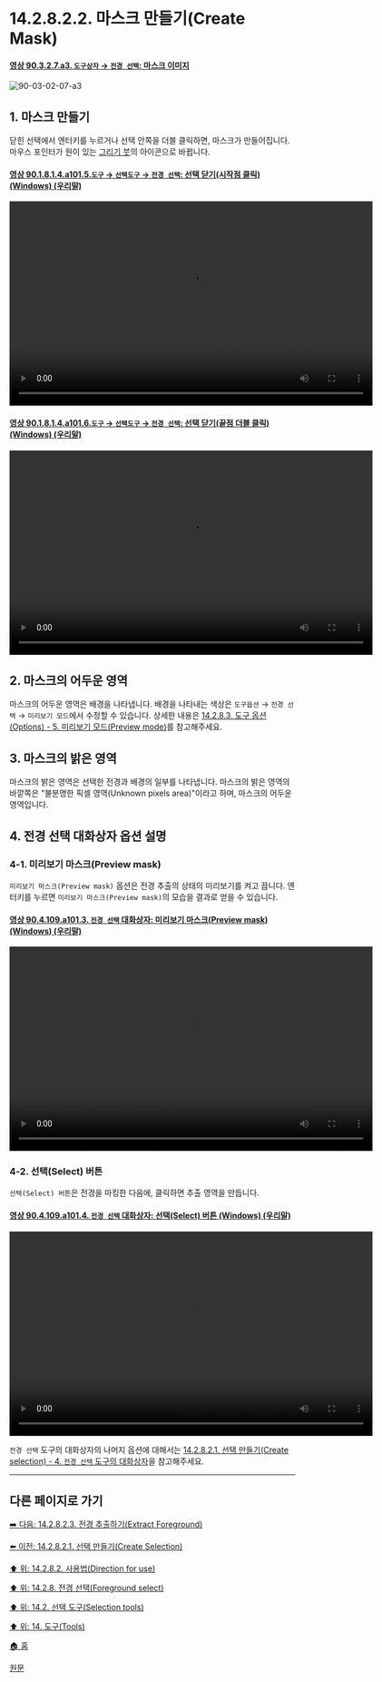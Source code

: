 # 14.2.8.2.2. 마스크 만들기(Create Mask)

<a id="90-03-02-07-a3"></a>

#### [영상 90.3.2.7.a3. `도구상자` → `전경 선택`: 마스크 이미지](./90-03-02-07-foreground_select.md#90-03-02-07-a3)
![90-03-02-07-a3](https://github.com/wonder13662/gimp/assets/15767104/f36c1aac-66a8-4ebe-aeaa-5263f2231c64)

<a id="14-02-08-02-02-s1"></a>

## 1. 마스크 만들기
닫힌 선택에서 엔터키를 누르거나 선택 안쪽을 더블 클릭하면, 마스크가 만들어집니다. 마우스 포인터가 원이 있는 [그리기 붓](./14-03-07-00-paintbrush.md)의 아이콘으로 바뀝니다.

<a id="90-01-08-01-04-a101-05"></a>

#### [영상 90.1.8.1.4.a101.5.`도구` → `선택도구` → `전경 선택`: 선택 닫기(시작점 클릭) (Windows) (우리말)](./90-01-08-01-04-foreground_select.md#90-01-08-01-04-a101-05)
<video controls="controls" width="640" height="360" src="https://github.com/wonder13662/gimp/assets/15767104/736102e5-898a-470f-97de-ab8dae36d5d2"></video>

<a id="90-01-08-01-04-a101-06"></a>

#### [영상 90.1.8.1.4.a101.6.`도구` → `선택도구` → `전경 선택`: 선택 닫기(끝점 더블 클릭) (Windows) (우리말)](./90-01-08-01-04-foreground_select.md#90-01-08-01-04-a101-06)
<video controls="controls" width="640" height="360" src="https://github.com/wonder13662/gimp/assets/15767104/13386b0c-e80f-4c33-92b9-ad931169c4b0"></video>

<a id="14-02-08-02-02-s2"></a>

## 2. 마스크의 어두운 영역
마스크의 어두운 영역은 배경을 나타냅니다. 배경을 나타내는 색상은 `도구옵션` → `전경 선택` → `미리보기 모드`에서 수정할 수 있습니다. 상세한 내용은 [14.2.8.3. 도구 옵션(Options) - 5. 미리보기 모드(Preview mode)](./14-02-08-03-options.md#14-02-08-03-s5)를 참고해주세요. 

<a id="14-02-08-02-02-s3"></a>

## 3. 마스크의 밝은 영역
마스크의 밝은 영역은 선택한 전경과 배경의 일부를 나타냅니다. 마스크의 밝은 영역의 바깥쪽은 "불분명한 픽셀 영역(Unknown pixels area)"이라고 하며, 마스크의 어두운 영역입니다.

<a id="14-02-08-02-02-s4"></a>

## 4. 전경 선택 대화상자 옵션 설명
### 4-1. 미리보기 마스크(Preview mask)
`미리보기 마스크(Preview mask)` 옵션은 전경 추출의 상태의 미리보기를 켜고 끕니다. 엔터키를 누르면 `미리보기 마스크(Preview mask)`의 모습을 결과로 얻을 수 있습니다.

<a id="90-04-109-a101-03"></a>

#### [영상 90.4.109.a101.3. `전경 선택` 대화상자: 미리보기 마스크(Preview mask) (Windows) (우리말)](./90-04-109-foreground_select.md#90-04-109-a101-03)
<video controls="controls" width="640" height="360" src="https://github.com/wonder13662/gimp/assets/15767104/11573e1a-e95c-4872-a223-1040eaa3b1c4"></video>

### 4-2. 선택(Select) 버튼
`선택(Select) 버튼`은 전경을 마킹한 다음에, 클릭하면 추출 영역을 만듭니다.

<a id="90-04-109-a101-04"></a>

#### [영상 90.4.109.a101.4. `전경 선택` 대화상자: 선택(Select) 버튼 (Windows) (우리말)](./90-04-109-foreground_select.md#90-04-109-a101-04)
<video controls="controls" width="640" height="360" src="https://github.com/wonder13662/gimp/assets/15767104/23b9135b-f542-4f1f-9688-d894f95955df"></video>

`전경 선택` 도구의 대화상자의 나머지 옵션에 대해서는 [14.2.8.2.1. 선택 만들기(Create selection) - 4. `전경 선택` 도구의 대화상자](./14-02-08-02-01-create_selection.md#14-02-08-02-01-s4)을 참고해주세요.

***

## 다른 페이지로 가기

[➡️ 다음: 14.2.8.2.3. 전경 추출하기(Extract Foreground)](./14-02-08-02-03-extract_foreground.md)

[⬅️ 이전: 14.2.8.2.1. 선택 만들기(Create Selection)](./14-02-08-02-01-create_selection.md)

[⬆️ 위: 14.2.8.2. 사용법(Direction for use)](./14-02-08-02-00-directions_for_use.md)

[⬆️ 위: 14.2.8. 전경 선택(Foreground select)](./14-02-08-00-foreground-select.md)

[⬆️ 위: 14.2. 선택 도구(Selection tools)](./14-02-00-selection-tools.md)

[⬆️ 위: 14. 도구(Tools)](./14-00-tools.md)

[🏠 홈](./00-home.md)

[원문](https://docs.gimp.org/2.10/ko/gimp-tool-foreground-select.html#tool-fg-select-usage)